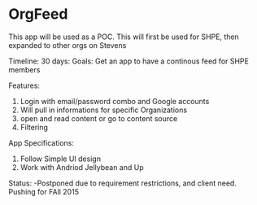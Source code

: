 # OrgFeed
This app will be used as a POC. 
This will first be used for SHPE, 
then expanded to other orgs on Stevens

Timeline: 30 days:
Goals: Get an app to have a continous feed for SHPE members

Features:
1. Login with email/password combo and Google accounts
2. Will pull in informations for specific Organizations
3. open and read content or go to content source
4. Filtering


App Specifications:
1. Follow Simple UI design
2. Work with Andriod Jellybean and Up


Status:
-Postponed due to requirement restrictions, and client need. Pushing for FAll 2015


